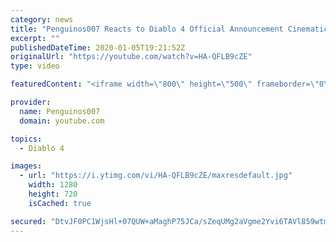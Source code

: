 ```yaml
---
category: news
title: "Penguinos007 Reacts to Diablo 4 Official Announcement Cinematic Trailer (Blizzcon 2019)"
excerpt: ""
publishedDateTime: 2020-01-05T19:21:52Z
originalUrl: "https://youtube.com/watch?v=HA-QFLB9cZE"
type: video

featuredContent: "<iframe width=\"800\" height=\"500\" frameborder=\"0\" src=\"https://www.youtube.com/embed/HA-QFLB9cZE\" allow=\"accelerometer; autoplay; encrypted-media; gyroscope; picture-in-picture\" allowfullscreen></iframe>"

provider:
  name: Penguinos007
  domain: youtube.com

topics:
  - Diablo 4

images:
  - url: "https://i.ytimg.com/vi/HA-QFLB9cZE/maxresdefault.jpg"
    width: 1280
    height: 720
    isCached: true

secured: "DtvJF0PC1WjsHl+07QUW+aMaghP75JCa/sZeqUMg2aVgme2Yvi6TAVl859wtmbX0azRuKrIxfzHXXYV6qqQjP6V7Geu7aHLTtvw5F8yMJqk7uRSeT0gpBsmAbJ+y9dzygUzx7DGJJkrBqdcU6l8UhzkXQyFPTxYU9ms7RWz0atueWDMfG8NuW6fJgvllWvmgRCT760erHHOf0w+XxhIykG9mMqjTBIsEqY3MIwgx7hWFng3vn0OrtFJ9Sl3j137sQkfGJNYbvDLjef+PdmjerKcJ+g3aYHEqa53ARE/LIps3zGIcomqaxMbURyyXchMmZMYH5nSZBnlkpml7rWCchxDoDWBdk7P/c6DUgPy2oBgVDtZmiFqOiKi/tQvcDvfbwHTBp6+Y0YA9zyHpjksYF6UiivG5o1rQxn3ALB/86IBo7pPhj0jqKxEgN4NNusHn;5oN9aVKZMntvHNAuxvDG9g=="
---
```


